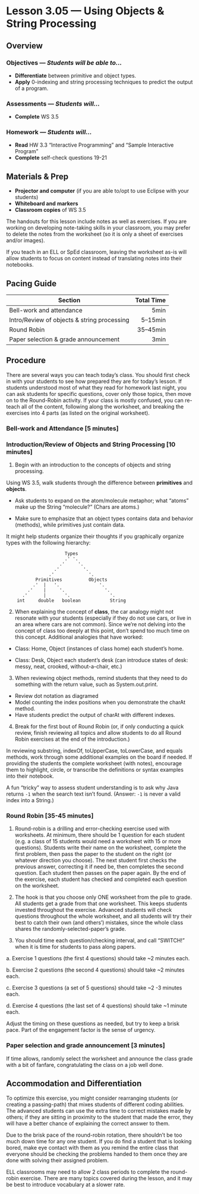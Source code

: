 Lesson 3.05 — Using Objects & String Processing
====================================================================================================

Overview
--------
### Objectives — _Students will be able to…_
- **Differentiate** between primitive and object types.
- **Apply** 0-indexing and string processing techniques to predict the output of a program.

### Assessments — _Students will…_
- **Complete** WS 3.5

### Homework — _Students will…_
- **Read** HW 3.3 “Interactive Programming” and “Sample Interactive Program”
- **Complete** self-check questions 19-21


Materials & Prep
----------------
- **Projector and computer** (if you are able to/opt to use Eclipse with your students)
- **Whiteboard and** **markers**
- **Classroom copies** of WS 3.5

The handouts for this lesson include notes as well as exercises. If you are working on developing
note-taking skills in your classroom, you may prefer to delete the notes from the worksheet (so it
is only a sheet of exercises and/or images).

If you teach in an ELL or SpEd classroom, leaving the worksheet as-is will allow students to focus
on content instead of translating notes into their notebooks.


Pacing Guide
------------
| Section                                     | Total Time |
|---------------------------------------------|-----------:|
| Bell-work and attendance                    |       5min |
| Intro/Review of objects & string processing |    5–15min |
| Round Robin                                 |   35–45min |
| Paper selection & grade announcement        |       3min |


Procedure
---------
There are several ways you can teach today’s class. You should first check in with your students to
see how prepared they are for today’s lesson. If students understood most of what they read for
homework last night, you can ask students for specific questions, cover only those topics, then move
on to the Round-Robin activity. If your class is mostly confused, you can re-teach all of the
content, following along the worksheet, and breaking the exercises into 4 parts (as listed on the
original worksheet).

### Bell-work and Attendance \[5 minutes\]

### Introduction/Review of Objects and String Processing \[10 minutes\]

1. Begin with an introduction to the concepts of objects and string processing.

  Using WS 3.5, walk students through the difference between **primitives** and **objects**.

  - Ask students to expand on the atom/molecule metaphor; what “atoms” make up the String
    “molecule?” (Chars are atoms.)

  - Make sure to emphasize that an object types contains data and behavior (methods), while
    primitives just contain data.

  It might help students organize their thoughts if you graphically organize types with the
  following hierarchy:
  ```
                        Types
                        .' '.
                      .'     '.
                    .'         '.
                  .'             '.
             Primitives          Objects
            .'  |   '.               '.
          .'    |     '.               '.
        .'      |       '.               '.
      int     double   boolean           String
  ```

2. When explaining the concept of **class**, the car analogy might not resonate with your students
  (especially if they do not use cars, or live in an area where cars are not common). Since we’re
  not delving into the concept of class too deeply at this point, don’t spend too much time on this
  concept. Additional analogies that have worked:

  - Class: Home, Object (instances of class home) each student’s home.

  - Class: Desk, Object each student’s desk (can introduce states of desk: messy, neat, crooked,
    without-a-chair, etc.)

3. When reviewing object methods, remind students that they need to do something with the return
  value, such as System.out.print.
  - Review dot notation as diagramed
  - Model counting the index positions when you demonstrate the charAt method.
  - Have students predict the output of charAt with different indexes.

4. Break for the first bout of Round Robin (or, if only conducting a quick review, finish reviewing
  all topics and allow students to do all Round Robin exercises at the end of the introduction.)

In reviewing substring, indexOf, toUpperCase, toLowerCase, and equals methods, work through some
additional examples on the board if needed. If providing the students the complete worksheet (with
notes), encourage them to highlight, circle, or transcribe the definitions or syntax examples into
their notebook.

A fun “tricky” way to assess student understanding is to ask why Java returns `-1` when the search
text isn’t found. (Answer: `-1` is never a valid index into a String.)

### Round Robin \[35-45 minutes\]

1. Round-robin is a drilling and error-checking exercise used with worksheets. At minimum, there
  should be 1 question for each student (e.g. a class of 15 students would need a worksheet with 15
  or more questions). Students write their name on the worksheet, complete the first problem, then
  pass the paper to the student on the right (or whatever direction you choose). The next student
  first checks the previous answer, correcting it if need be, then completes the second question.
  Each student then passes on the paper again. By the end of the exercise, each student has checked
  and completed each question on the worksheet.

2. The hook is that you choose only ONE worksheet from the pile to grade. All students get a grade
  from that one worksheet. This keeps students invested throughout the exercise. Advanced students
  will check questions throughout the whole worksheet, and all students will try their best to catch
  their own (and others’) mistakes, since the whole class shares the randomly-selected-paper’s
  grade.

3. You should time each question/checking interval, and call “SWITCH!” when it is time for students
  to pass along papers.

  a. Exercise 1 questions (the first 4 questions) should take ~2 minutes each.

  b. Exercise 2 questions (the second 4 questions) should take ~2 minutes each.

  c. Exercise 3 questions (a set of 5 questions) should take ~2 -3 minutes each.

  d. Exercise 4 questions (the last set of 4 questions) should take ~1 minute each.

  Adjust the timing on these questions as needed, but try to keep a brisk pace. Part of the
  engagement factor is the sense of urgency.

### Paper selection and grade announcement \[3 minutes\]
If time allows, randomly select the worksheet and announce the class grade with a bit of fanfare,
congratulating the class on a job well done.


Accommodation and Differentiation
---------------------------------
To optimize this exercise, you might consider rearranging students (or creating a passing-path) that
mixes students of different coding abilities. The advanced students can use the extra time to
correct mistakes made by others; if they are sitting in proximity to the student that made the
error, they will have a better chance of explaining the correct answer to them.

Due to the brisk pace of the round-robin rotation, there shouldn’t be too much down time for any one
student. If you do find a student that is looking bored, make eye contact with them as you remind
the entire class that everyone should be checking the problems handed to them once they are done
with solving their assigned problem.

ELL classrooms may need to allow 2 class periods to complete the round-robin exercise. There are
many topics covered during the lesson, and it may be best to introduce vocabulary at a slower rate.
